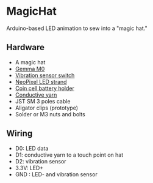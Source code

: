 # MagicHat
Arduino-based LED animation to sew into a "magic hat."

## Hardware
- A magic hat
- [Gemma M0](https://www.adafruit.com/product/3501)
- [Vibration sensor switch](https://www.adafruit.com/product/2384)
- [NeoPixel LED strand](https://www.adafruit.com/product/3631)
- [Coin cell battery holder](https://www.adafruit.com/product/783)
- [Conductive yarn](https://www.adafruit.com/product/603)
- JST SM 3 poles cable
- Aligator clips (prototype)
- Solder or M3 nuts and bolts

## Wiring
- D0: LED data
- D1: conductive yarn to a touch point on hat
- D2: vibration sensor
- 3.3V: LED+
- GND : LED- and vibration sensor
